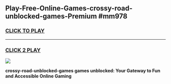 
## Play-Free-Online-Games-crossy-road-unblocked-games-Premium #mm978
<h3>
<a href="https://premium.freeplayer.one?title=crossy-road-unblocked-games&ref=8M">CLICK TO PLAY</a></h3>
<hr>

<h3>
<a href="https://premium.freeplayer.one?title=crossy-road-unblocked-games&ref=8M">CLICK 2 PLAY</a>
  
</h3>

<a href="https://premium.freeplayer.one?title=crossy-road-unblocked-games&ref=8M"><img src="https://clearcache.store/games.png"></a>


**crossy-road-unblocked-games games unblocked: Your Gateway to Fun and Accessible Online Gaming**
